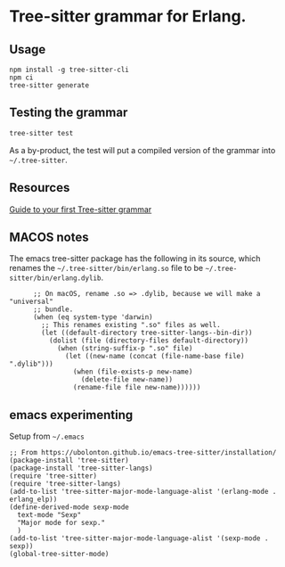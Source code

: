 # Tree-sitter grammar for Erlang.

## Usage

```base
npm install -g tree-sitter-cli
npm ci
tree-sitter generate
```

## Testing the grammar

```bash
tree-sitter test
```

As a by-product, the test will put a compiled version of the grammar
into `~/.tree-sitter`.

## Resources

[Guide to your first Tree-sitter grammar](https://gist.github.com/Aerijo/df27228d70c633e088b0591b8857eeef)

## MACOS notes

The emacs tree-sitter package has the following in its source, which
renames the `~/.tree-sitter/bin/erlang.so` file to be
`~/.tree-sitter/bin/erlang.dylib`.

```elisp
      ;; On macOS, rename .so => .dylib, because we will make a "universal"
      ;; bundle.
      (when (eq system-type 'darwin)
        ;; This renames existing ".so" files as well.
        (let ((default-directory tree-sitter-langs--bin-dir))
          (dolist (file (directory-files default-directory))
            (when (string-suffix-p ".so" file)
              (let ((new-name (concat (file-name-base file) ".dylib")))
                (when (file-exists-p new-name)
                  (delete-file new-name))
                (rename-file file new-name))))))
```

## emacs experimenting

Setup from `~/.emacs`

```elisp
;; From https://ubolonton.github.io/emacs-tree-sitter/installation/
(package-install 'tree-sitter)
(package-install 'tree-sitter-langs)
(require 'tree-sitter)
(require 'tree-sitter-langs)
(add-to-list 'tree-sitter-major-mode-language-alist '(erlang-mode . erlang_elp))
(define-derived-mode sexp-mode
  text-mode "Sexp"
  "Major mode for sexp."
  )
(add-to-list 'tree-sitter-major-mode-language-alist '(sexp-mode . sexp))
(global-tree-sitter-mode)
```
